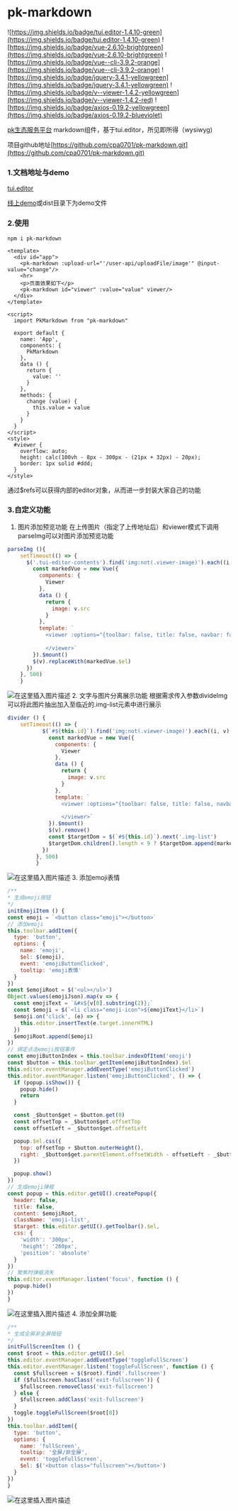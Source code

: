 # pk-markdown

![https://img.shields.io/badge/tui.editor-1.4.10-green](https://img.shields.io/badge/tui.editor-1.4.10-green)
![https://img.shields.io/badge/vue-2.6.10-brightgreen](https://img.shields.io/badge/vue-2.6.10-brightgreen)
![https://img.shields.io/badge/vue--cli-3.9.2-orange](https://img.shields.io/badge/vue--cli-3.9.2-orange)
![https://img.shields.io/badge/jquery-3.4.1-yellowgreen](https://img.shields.io/badge/jquery-3.4.1-yellowgreen)
![https://img.shields.io/badge/v--viewer-1.4.2-yellowgreen](https://img.shields.io/badge/v--viewer-1.4.2-red)
![https://img.shields.io/badge/axios-0.19.2-yellowgreen](https://img.shields.io/badge/axios-0.19.2-blueviolet)

[pk生态服务平台](https://www.ccyunchina.com/#/) markdown组件，基于tui.editor，所见即所得（wysiwyg)

项目github地址[https://github.com/cpa0701/pk-markdown.git](https://github.com/cpa0701/pk-markdown.git)

### 1.文档地址与demo
[tui.editor](https://nhn.github.io/tui.editor/latest/)

[线上demo](http://rc001.chenpengan.top/pk-markdown/)或dist目录下为demo文件

### 2.使用
`npm i pk-markdown`
```vue
<template>
  <div id="app">
    <pk-markdown :upload-url="'/user-api/uploadFile/image'" @input-value="change"/>
    <hr>
    <p>页面效果如下</p>
    <pk-markdown id="viewer" :value="value" viewer/>
  </div>
</template>

<script>
  import PkMarkdown from "pk-markdown"

  export default {
    name: 'App',
    components: {
      PkMarkdown
    },
    data () {
      return {
        value: ''
      }
    },
    methods: {
      change (value) {
        this.value = value
      }
    }
  }
</script>
<style>
  #viewer {
    overflow: auto;
    height: calc(100vh - 8px - 300px - (21px + 32px) - 20px);
    border: 1px solid #ddd;
  }
</style>

```
通过$refs可以获得内部的editor对象，从而进一步封装大家自己的功能
### 3.自定义功能
1. 图片添加预览功能
在上传图片（指定了上传地址后）和viewer模式下调用parseImg可以对图片添加预览功能

```javascript
parseImg (){
    setTimeout(() => {
      $('.tui-editor-contents').find('img:not(.viewer-image)').each((i, v) => {
        const markedVue = new Vue({
          components: {
            Viewer
          },
          data () {
            return {
              image: v.src
            }
          },
          template: `
            <viewer :options="{toolbar: false, title: false, navbar: false}" :images="[image]"><img :src="image"
                                                                                                    class="viewer-image">
            </viewer>`
        }).$mount()
        $(v).replaceWith(markedVue.$el)
      })
    }, 500)
    }
```
![在这里插入图片描述](https://img-blog.csdnimg.cn/20200317150601444.png?x-oss-process=image/watermark,type_ZmFuZ3poZW5naGVpdGk,shadow_10,text_aHR0cHM6Ly9ibG9nLmNzZG4ubmV0L2NwYTA3MDE=,size_16,color_FFFFFF,t_70)
	2. 文字与图片分离展示功能
根据需求传入参数divideImg可以将此图片抽出加入至临近的.img-list元素中进行展示

```javascript
divider () {
    setTimeout(() => {
           $(`#${this.id}`).find('img:not(.viewer-image)').each((i, v) => {
             const markedVue = new Vue({
               components: {
                 Viewer
               },
               data () {
                 return {
                   image: v.src
                 }
               },
               template: `
                 <viewer :options="{toolbar: false, title: false, navbar: false}" :images="[image]"><img :src="image"
                                                                                                         class="viewer-image">
                 </viewer>`
             }).$mount()
             $(v).remove()
             const $targetDom = $(`#${this.id}`).next('.img-list')
             $targetDom.children().length < 9 ? $targetDom.append(markedVue.$el) : ''
           })
         }, 500)
         }
```
![在这里插入图片描述](https://img-blog.csdnimg.cn/20200317150622672.png?x-oss-process=image/watermark,type_ZmFuZ3poZW5naGVpdGk,shadow_10,text_aHR0cHM6Ly9ibG9nLmNzZG4ubmV0L2NwYTA3MDE=,size_16,color_FFFFFF,t_70)
3.  添加emoji表情

```javascript
/**
* 生成emoji按钮
*/
initEmojiItem () {
const emoji = `<button class="emoji"></button>`
// 添加emoji
this.toolbar.addItem({
  type: 'button',
  options: {
    name: 'emoji',
    $el: $(emoji),
    event: 'emojiButtonClicked',
    tooltip: 'emoji表情'
  }
})
const $emojiRoot = $('<ul></ul>')
Object.values(emojiJson).map(v => {
  const emojiText = `&#x${v[0].substring(2)};`
  const $emoji = $(`<li class="emoji-icon">${emojiText}</li>`)
  $emoji.on('click', (e) => {
    this.editor.insertText(e.target.innerHTML)
  })
  $emojiRoot.append($emoji)
})
// 绑定点击emoji按钮事件
const emojiButtonIndex = this.toolbar.indexOfItem('emoji')
const $button = this.toolbar.getItem(emojiButtonIndex).$el
this.editor.eventManager.addEventType('emojiButtonClicked')
this.editor.eventManager.listen('emojiButtonClicked', () => {
  if (popup.isShow()) {
    popup.hide()
    return
  }

  const _$button$get = $button.get(0)
  const offsetTop = _$button$get.offsetTop
  const offsetLeft = _$button$get.offsetLeft

  popup.$el.css({
    top: offsetTop + $button.outerHeight(),
    right: _$button$get.parentElement.offsetWidth - offsetLeft - _$button$get.offsetWidth
  })

  popup.show()
})
// 生成emoji弹框
const popup = this.editor.getUI().createPopup({
  header: false,
  title: false,
  content: $emojiRoot,
  className: 'emoji-list',
  $target: this.editor.getUI().getToolbar().$el,
  css: {
    'width': '300px',
    'height': '260px',
    'position': 'absolute'
  }
})
// 聚焦时弹框消失
this.editor.eventManager.listen('focus', function () {
  popup.hide()
})
}
```
![在这里插入图片描述](https://img-blog.csdnimg.cn/20200317150751780.png?x-oss-process=image/watermark,type_ZmFuZ3poZW5naGVpdGk,shadow_10,text_aHR0cHM6Ly9ibG9nLmNzZG4ubmV0L2NwYTA3MDE=,size_16,color_FFFFFF,t_70)
4.  添加全屏功能

```javascript
/**
* 生成全屏非全屏按钮
*/
initFullScreenItem () {
const $root = this.editor.getUI().$el
this.editor.eventManager.addEventType('toggleFullScreen')
this.editor.eventManager.listen('toggleFullScreen', function () {
  const $fullscreen = $($root).find('.fullscreen')
  if ($fullscreen.hasClass('exit-fullscreen')) {
    $fullscreen.removeClass('exit-fullscreen')
  } else {
    $fullscreen.addClass('exit-fullscreen')
  }
  toggle.toggleFullScreen($root[0])
})
this.toolbar.addItem({
  type: 'button',
  options: {
    name: 'fullScreen',
    tooltip: '全屏/非全屏',
    event: 'toggleFullScreen',
    $el: $('<button class="fullscreen"></button>')
  }
})
}
```
![在这里插入图片描述](https://img-blog.csdnimg.cn/20200317150822329.png?x-oss-process=image/watermark,type_ZmFuZ3poZW5naGVpdGk,shadow_10,text_aHR0cHM6Ly9ibG9nLmNzZG4ubmV0L2NwYTA3MDE=,size_16,color_FFFFFF,t_70)
